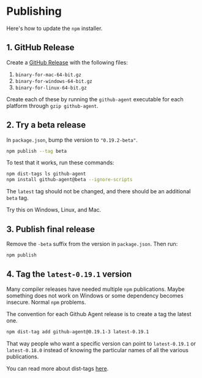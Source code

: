 # Publishing

Here's how to update the `npm` installer.


## 1. GitHub Release

Create a [GitHub Release](https://github.com/k-bx/github-agent/releases) with the following files:

1. `binary-for-mac-64-bit.gz`
2. `binary-for-windows-64-bit.gz`
3. `binary-for-linux-64-bit.gz`

Create each of these by running the `github-agent` executable for each platform through `gzip github-agent`.


## 2. Try a beta release

In `package.json`, bump the version to `"0.19.2-beta"`.

```bash
npm publish --tag beta
```

To test that it works, run these commands:

```bash
npm dist-tags ls github-agent
npm install github-agent@beta --ignore-scripts
```

The `latest` tag should not be changed, and there should be an additional `beta` tag.

Try this on Windows, Linux, and Mac.


## 3. Publish final release

Remove the `-beta` suffix from the version in `package.json`. Then run:

```bash
npm publish
```


## 4. Tag the `latest-0.19.1` version

Many compiler releases have needed multiple `npm` publications. Maybe something does not work on Windows or some dependency becomes insecure. Normal `npm` problems.

The convention for each Github Agent release is to create a tag the latest one.

```bash
npm dist-tag add github-agent@0.19.1-3 latest-0.19.1
```

That way people who want a specific version can point to `latest-0.19.1` or `latest-0.18.0` instead of knowing the particular names of all the various publications.

You can read more about dist-tags [here](https://docs.npmjs.com/cli/dist-tag).

